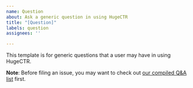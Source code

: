 ```yaml
---
name: Question
about: Ask a generic question in using HugeCTR
title: "[Question]"
labels: question
assignees: ''

---
```


This template is for generic questions that a user may have in using HugeCTR.

**Note**: Before filing an issue, you may want to check out [our compiled Q&A list](docs/QAList.md) first.
